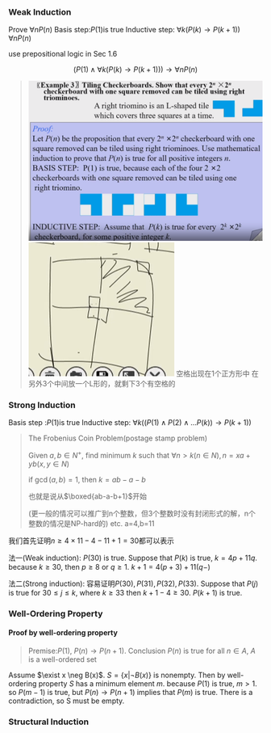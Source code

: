 
### Weak Induction
Prove $\forall n P(n)$
Basis step:$P(1)$is true
Inductive step: $\forall k (P(k)\to P(k+1))$
$\forall n P(n)$

use prepositional logic in Sec 1.6








$$(P(1)\wedge \forall k (P(k)\to P(k+1)))\to \forall n P(n)$$








>![9aac2d7d6a7256ae82cd8f52dda68bca.png](../../_resources/9aac2d7d6a7256ae82cd8f52dda68bca.png)
>![9dcdf2bc506184de00299c44ddee124a.png](../../_resources/9dcdf2bc506184de00299c44ddee124a.png)
>空格出现在1个正方形中
在另外3个中间放一个L形的，就剩下3个有空格的

### Strong Induction
Basis step :$P(1)$is true
Inductive step: $\forall k ((P(1)\wedge P(2)\wedge \dots P(k))\to P(k+1))$

> The Frobenius Coin Problem(postage stamp problem)
>
> Given $a,b \in N^+$, find minimum $k$ such that $\forall n>k(n \in N),n=xa+yb(x,y\in N)$
>
> if $\gcd(a,b)=1$, then $k=ab-a-b$ 
>
> 也就是说从$\boxed{ab-a-b+1}$开始
>
> (更一般的情况可以推广到n个整数，但3个整数时没有封闭形式的解，n个整数的情况是NP-hard的)
etc. a=4,b=11

我们首先证明$n \geq 4\times11-4-11+1=30$都可以表示

法一(Weak induction): $P(30)$ is true. Suppose that $P(k)$ is true, $k=4p+11q$. because $k \geq 30$, then $p \geq 8$ or $q \geq 1$. $k+1=4(p+3)+11(q-)$

法二(Strong induction): 容易证明$P(30),P(31),P(32),P(33)$. Suppose that $P(j)$ is true for $30\leq j\leq k$, where $k \geq 33$ then $k+1-4\geq 30$. $P(k+1)$ is true.



### Well-Ordering Property



#### Proof by well-ordering property

> Premise:$P(1)$, $P(n)\to P(n+1)$. Conclusion $P(n)$ is true for all $n \in A$, $A$ is a well-ordered set

Assume $\exist x \neg B(x)$. $S=\{x|\neg B(x)\}$ is nonempty. Then by well-ordering property $S$ has a minimum element $m$. because $P(1)$ is true, $m > 1$. so $P(m-1)$ is true, but $P(n)\to P(n+1)$ implies that $P(m)$ is true. There is a contradiction, so S must be empty.

### Structural Induction